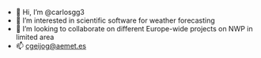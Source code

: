 - 👋 Hi, I’m @carlosgg3
- 👀 I’m interested in scientific software for weather forecasting
- 💞️ I’m looking to collaborate on different Europe-wide projects on NWP in limited area 
- 📫 cgeijog@aemet.es

<!---
carlosgg3/carlosgg3 is a ✨ special ✨ repository because its `README.md` (this file) appears on your GitHub profile.
You can click the Preview link to take a look at your changes.
--->
